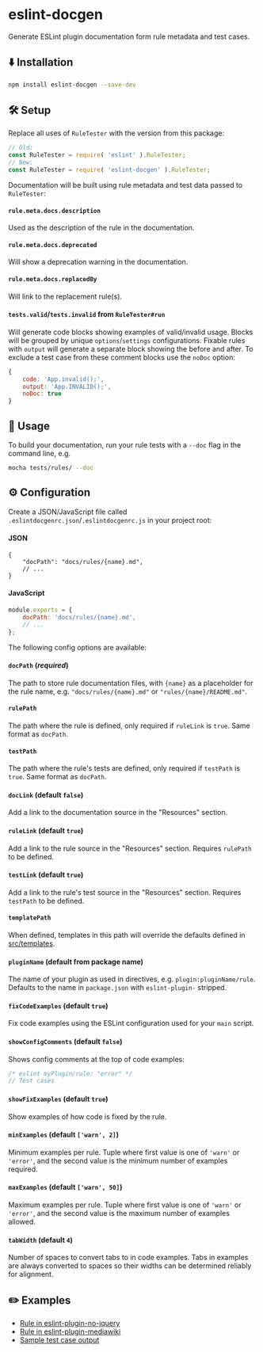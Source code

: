 # eslint-docgen
Generate ESLint plugin documentation form rule metadata and test cases.

## ⬇️ Installation

```sh
npm install eslint-docgen --save-dev
```

## 🛠️ Setup

Replace all uses of `RuleTester` with the version from this package:
```js
// Old:
const RuleTester = require( 'eslint' ).RuleTester;
// New:
const RuleTester = require( 'eslint-docgen' ).RuleTester;
```
Documentation will be built using rule metadata and test data passed to `RuleTester`:

#### `rule.meta.docs.description`
Used as the description of the rule in the documentation.

#### `rule.meta.docs.deprecated`
Will show a deprecation warning in the documentation.

#### `rule.meta.docs.replacedBy`
Will link to the replacement rule(s).

#### `tests.valid`/`tests.invalid` from `RuleTester#run`
Will generate code blocks showing examples of valid/invalid usage. Blocks will be grouped by unique `options`/`settings` configurations. Fixable rules with `output` will generate a separate block showing the before and after.
To exclude a test case from these comment blocks use the `noDoc` option:
```js
{
    code: 'App.invalid();',
    output: 'App.INVALID();',
    noDoc: true
}
```

## 📖 Usage
To build your documentation, run your rule tests with a `--doc` flag in the command line, e.g.
```sh
mocha tests/rules/ --doc
```

## ⚙️ Configuration

Create a JSON/JavaScript file called `.eslintdocgenrc.json`/`.eslintdocgenrc.js` in your project root:

#### JSON
```jsonc
{
    "docPath": "docs/rules/{name}.md",
    // ...
}
```

#### JavaScript
```js
module.exports = {
    docPath: 'docs/rules/{name}.md',
    // ...
};
```

The following config options are available:

#### `docPath` (*required*)
The path to store rule documentation files, with `{name}` as a placeholder for the rule name, e.g. `"docs/rules/{name}.md"` or `"rules/{name}/README.md"`.

#### `rulePath`
The path where the rule is defined, only required if `ruleLink` is `true`. Same format as `docPath`.

#### `testPath`
The path where the rule's tests are defined, only required if `testPath` is `true`. Same format as `docPath`.

#### `docLink` (default `false`)
Add a link to the documentation source in the "Resources" section.

#### `ruleLink` (default `true`)
Add a link to the rule source in the "Resources" section. Requires `rulePath` to be defined.

#### `testLink` (default `true`)
Add a link to the rule's test source in the "Resources" section. Requires `testPath` to be defined.

#### `templatePath`
When defined, templates in this path will override the defaults defined in [src/templates](src/templates).

#### `pluginName` (default from package name)
The name of your plugin as used in directives, e.g. `plugin:pluginName/rule`. Defaults to the name in `package.json` with `eslint-plugin-` stripped.

#### `fixCodeExamples` (default `true`)
Fix code examples using the ESLint configuration used for your `main` script.

#### `showConfigComments` (default `false`)
Shows config comments at the top of code examples:
```js
/* eslint myPlugin/rule: "error" */
// Test cases
```

#### `showFixExamples` (default `true`)
Show examples of how code is fixed by the rule.

#### `minExamples` (default `['warn', 2]`)
Minimum examples per rule. Tuple where first value is one of `'warn'` or `'error'`, and the second value is the minimum number of examples required.

#### `maxExamples` (default `['warn', 50]`)
Maximum examples per rule. Tuple where first value is one of `'warn'` or `'error'`, and the second value is the maximum number of examples allowed.

#### `tabWidth` (default `4`)
Number of spaces to convert tabs to in code examples. Tabs in examples are always converted to spaces so their widths can be determined reliably for alignment.

## ✏️ Examples
* [Rule in eslint-plugin-no-jquery](https://github.com/wikimedia/eslint-plugin-no-jquery/blob/master/docs/no-error-shorthand.md)
* [Rule in eslint-plugin-mediawiki](https://github.com/wikimedia/eslint-plugin-mediawiki/blob/master/docs/valid-package-file-require.md)
* [Sample test case output](tests/cases/simple-rule.md)
